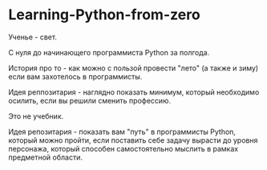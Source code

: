 # Learning-Python-from-zero
Ученье - свет.

С нуля до начинающего программиста Python за полгода.

История про то - как можно с пользой провести "лето" (а также и зиму) если вам захотелось в программисты.

Идея реппозитария - наглядно показать минимум, который необходимо осилить, если вы решили сменить профессию.

Это не учебник.

Идея репозитария - показать вам "путь" в программисты Python, который можно пройти, если поставить себе задачу вырасти до уровня персонажа, который способен самостоятельно мыслить в рамках предметной области.














